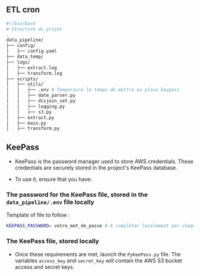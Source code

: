 ## ETL cron
```bash
#!/bin/bash
# Structure du projet
.
data_pipeline/
├── config/
│   ├── config.yaml
├── data_temp/
├── logs/
│   ├── extract.log
│   ├── transform.log
├── scripts/
│   ├── utils/
│   │   ├── .env # Temporaire le temps de mettre en place keypass
│   │   ├── date_parser.py
│   │   ├── disjoin_set.py
│   │   ├── logging.py
│   │   ├── s3.py
│   ├── extract.py
│   ├── main.py
│   ├── transform.py

```

## KeePass

- KeePass is the password manager used to store AWS credentials. These credentials are securely stored in the project's KeePass database.

- To use it, ensure that you have:

### The password for the KeePass file, stored in the `data_pipeline/.env` file locally  
Template of file to follow :  
````sh
KEEPASS_PASSWORD= votre_mot_de_passe # À compléter localement par chaque utilisateur
````

### The KeePass file, stored locally  

- Once these requirements are met, launch the `PyKeePass.py` file. The variables `access_key` and `secret_key` will contain the AWS S3 bucket access and secret keys.  


